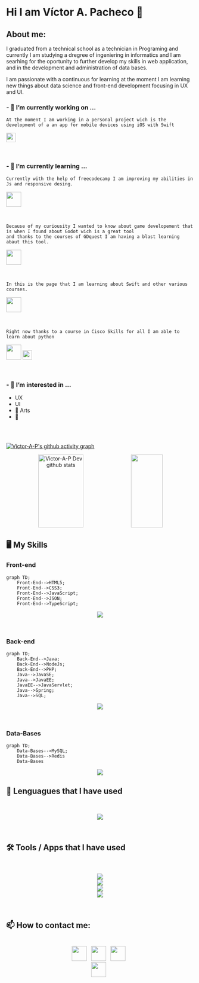 <!--
**Victor-A-P/Victor-A-P** is a ✨ _special_ ✨ repository because its `README.md` (this file) appears on your GitHub profile.

-->
# Hi I am Víctor A. Pacheco 👋
<!---------------------------------------------------------------------------------------------------------------------------------------------------------------------------------------------------------------->



<!---------------------------------------------------------------------------------------------------------------------------------------------------------------------------------------------------------------->

## About me:

I graduated from a technical school as a technician in Programing and currently I am studying a dregree of ingeniering in informatics and I am searhing for the oportunity to further develop my skills in web application, and in the development and administration of data bases.

I am passionate with a continuous for learning at the moment I am learning new things about data science and front-end development focusing in UX and UI.

### - 🔭 I’m currently working on ...

```
At the moment I am working in a personal project wich is the development of a an app for mobile devices using iOS with Swift
```
<a href="https://developer.apple.com/learn/" target="_blank"><img height="25" src="https://img.shields.io/badge/swift-F54A2A?style=for-thebadge&logo=swift&logoColor=white"></a>

<br>

### - 🌱 I’m currently learning ...

```
Currently with the help of freecodecamp I am improving my abilities in Js and responsive desing.
```
<a href="https://www.freecodecamp.org/learn/" target="_blank"><img height="40" src="https://img.shields.io/badge/Freecodecamp-%23123.svg?&style=for-thebadge&logo=freecodecamp&logoColor=green"></a>

<br>

```
Because of my curiousity I wanted to know about game developement that is when I found about Godot wich is a great tool
and thanks to the courses of GDquest I am having a blast learning abaut this tool.  
```
<a href="https://www.gdquest.com/" target="_blank"><img height="40" src="https://img.shields.io/badge/GODOT-%23FFFFFF.svg?style=for-thebadge&logo=godot-engine"></a>

<br>

```
In this is the page that I am learning about Swift and other various courses.  
```
<a href="#" target="_blank"><img height="40" src="https://img.shields.io/badge/Udemy-A435F0?style=for-thebadge&logo=Udemy&logoColor=white"></a>

<br>

```
Right now thanks to a course in Cisco Skills for all I am able to learn about python
```
<a href="#" target="_blank"><img height="40" src="https://img.shields.io/badge/cisco-%23049fd9.svg?style=for-thebadge&logo=cisco&logoColor=black"></a> <a href="https://img.shields.io/badge/python-3670A0?style=for-the-badge&logo=python&logoColor=ffdd54" target="_blank"><img height="25" src="https://img.shields.io/badge/python-3670A0?style=forthebadge&logo=python&logoColor=ffdd54"></a>  

<br>

### - 👀 I’m interested in ...
  - UX
  - UI
  -  🎨 Arts
  -  🏈

<br><br>
    
<!---------------------------------------------------------------------------------------------------------------------------------------------------------------------------------------------------------------->

[![Victor-A-P's github activity graph](https://github-readme-activity-graph.vercel.app/graph?username=Victor-A-P&bg_color=0d1117&color=ffffff&line=00b3ff&point=f9fafa&area=true&hide_border=true)](https://github.com/Victor-A-P/github-readme-activity-graph)

<!---------------------------------------------------------------------------------------------------------------------------------------------------------------------------------------------------------------->

<div align="center">  
  <img width="49%" height="195px" src="https://github-readme-stats.vercel.app/api?username=Victor-A-P&show_icons=true&count_private=true&hide_border=true&title_color=02D9F7FF&icon_color=02D9F7FF&text_color=c9d1d9&bg_color=0d1117" alt="Victor-A-P Dev github stats" /> 
  
  <img width="41%" height="195px" src="https://github-readme-stats.vercel.app/api/top-langs/?username=Victor-A-P&layout=compact&hide_border=true&title_color=02D9F7FF&text_color=02D9F7FF&bg_color=0d1117" />
</div> 

<!---------------------------------------------------------------------------------------------------------------------------------------------------------------------------------------------------------------->
<!--
![](https://github.com/Platane/snk/raw/output/github-contribution-grid-snake.svg)
https://github.com/marketplace/actions/generate-snake-game-from-github-contribution-grid
-->
<!---------------------------------------------------------------------------------------------------------------------------------------------------------------------------------------------------------------->

## 🖥️ My Skills

### Front-end

```mermaid
graph TD;
    Front-End-->HTML5;
    Front-End-->CSS3;
    Front-End-->JavaScript;
    Front-End-->JSON;
    Front-End-->TypeScript;
```


<p align="center">
  <a href="#">
    <img src="https://skillicons.dev/icons?i=html,css,js,ts" />
  </a>
</p>

  <!--
  <img src="https://github.com/tandpfun/skill-icons/blob/main/icons/Sass.svg" width="48" title="Sass">  
  -->

<br>

### Back-end

```mermaid
graph TD;
    Back-End-->Java;
    Back-End-->NodeJs;
    Back-End-->PHP;
    Java-->JavaSE;
    Java-->JavaEE;
    JavaEE-->JavaServlet;
    Java-->Spring;
    Java-->SQL;
```


<p align="center">
  <a href="#">
    <img src="https://skillicons.dev/icons?i=java,php,nodejs" />
  </a>
</p>

<br>

### Data-Bases

```mermaid
graph TD;
    Data-Bases-->MySQL;
    Data-Bases-->Redis
    Data-Bases
```


<p align="center">
  <a href="#">
    <img src="https://skillicons.dev/icons?i=redis,mysql" />
  </a>
</p>

<!--
postgrade, mongodb,gcp,azure,aws
-->

<!----------------------------------------------------------------------------------------------------------------------------------------------------------------------------------------------------------------->

## 💼 Lenguagues that I have used

<br>
<p align="center">
  <a href="#">
    <img src="https://skillicons.dev/icons?i=java,cpp,c,js,py,php,md,regex" />
  </a>
</p>
<!--
swift, spring, sass, rust, ruby,nodejs, go, flask,angular 
-->
<br>

## 🛠️ Tools / Apps that I have used

<br>
<p align="center">
  <a href="#">
    <img src="https://skillicons.dev/icons?i=vscode,visualstudio,idea" /><br>
    <img src="https://skillicons.dev/icons?i=git,github,powershell" /><br>
    <img src="https://skillicons.dev/icons?i=unity,godot" /><br>
    <img src="https://skillicons.dev/icons?i=figma,notion" /><br>
  </a>
</p>
<br>
<!--
unreal,jenkins,gamemakerstudio, docker, blender,arduino
-->
<!---------------------------------------------------------------------------------------------------------------------------------------------------------------------------------------------------------------->

## 📫 How to contact me: 

<div align='center'>
  <br>
  <a href="https://www.linkedin.com/in/victoralejandropachecogarcia/" target="_blank"><img height="40" src="https://img.shields.io/badge/linkedin-%230077B5.svg?&style=for-thebadge&logo=linkedin&logoColor=white" ></a>&nbsp;&nbsp;                                                                          
  <a href="mailto:victor.alejandro.ph@gmail.com?Subject=Contacting%20you%20from%20Github:" ><img height="40" src="https://img.shields.io/badge/Gmail-c14438?style=for-thebadge&logo=Gmail&logoColor=white&" ></a>&nbsp;&nbsp;                                                                               
  <a href="mailto:victor.pacheco.ph@outlook.com?Subject=Contacting%20you%20from%20Github:" ><img height="40" src="https://img.shields.io/badge/Outlook-0078D4?style=for-thebadge&logo=microsoft-outlook&logoColor=white" ></a>&nbsp;&nbsp;
  <br>
  <a href="https://twitter.com/Victor_A_P_G" target="_blank" ><img height="40" src="https://img.shields.io/badge/Twitter-blue?style=for-thebadge&logo=twitter&style=flat-square" ></a>&nbsp;&nbsp;
  <br>
</div>
